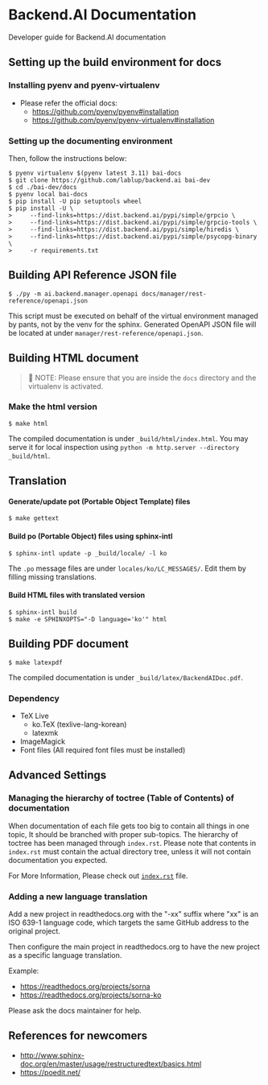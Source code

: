 # Backend.AI Documentation

Developer guide for Backend.AI documentation


## Setting up the build environment for docs

### Installing pyenv and pyenv-virtualenv

* Please refer the official docs:
  - https://github.com/pyenv/pyenv#installation
  - https://github.com/pyenv/pyenv-virtualenv#installation

### Setting up the documenting environment

Then, follow the instructions below:

```console
$ pyenv virtualenv $(pyenv latest 3.11) bai-docs
$ git clone https://github.com/lablup/backend.ai bai-dev
$ cd ./bai-dev/docs
$ pyenv local bai-docs
$ pip install -U pip setuptools wheel
$ pip install -U \
>     --find-links=https://dist.backend.ai/pypi/simple/grpcio \
>     --find-links=https://dist.backend.ai/pypi/simple/grpcio-tools \
>     --find-links=https://dist.backend.ai/pypi/simple/hiredis \
>     --find-links=https://dist.backend.ai/pypi/simple/psycopg-binary \
>     -r requirements.txt
```

## Building API Reference JSON file
```console
$ ./py -m ai.backend.manager.openapi docs/manager/rest-reference/openapi.json
```
This script must be executed on behalf of the virtual environment managed by pants, not by the venv for the sphinx.
Generated OpenAPI JSON file will be located at under `manager/rest-reference/openapi.json`.

## Building HTML document

> 📌 NOTE: Please ensure that you are inside the `docs` directory and the virtualenv is activated.

### Make the html version

```console
$ make html
```

The compiled documentation is under `_build/html/index.html`.
You may serve it for local inspection using `python -m http.server --directory _build/html`.

## Translation

#### Generate/update pot (Portable Object Template) files

```console
$ make gettext
```

#### Build po (Portable Object) files using sphinx-intl

```console
$ sphinx-intl update -p _build/locale/ -l ko
```

The `.po` message files are under `locales/ko/LC_MESSAGES/`.
Edit them by filling missing translations.

#### Build HTML files with translated version

```console
$ sphinx-intl build
$ make -e SPHINXOPTS="-D language='ko'" html
```


## Building PDF document

```console
$ make latexpdf
```

The compiled documentation is under `_build/latex/BackendAIDoc.pdf`.

### Dependency

* TeX Live 
  - ko.TeX (texlive-lang-korean)
  - latexmk
* ImageMagick
* Font files (All required font files must be installed)

## Advanced Settings

### Managing the hierarchy of toctree (Table of Contents) of documentation

When documentation of each file gets too big to contain all things in one topic,
It should be branched with proper sub-topics.
The hierarchy of toctree has been managed through `index.rst`.
Please note that contents in `index.rst` must contain the actual directory tree, unless it will not contain documentation you expected.

For More Information, Please check out [`index.rst`](https://github.com/lablup/backend.ai/blob/main/docs/index.rst) file.

### Adding a new language translation

Add a new project in readthedocs.org with the "-xx" suffix
where "xx" is an ISO 639-1 language code, which targets
the same GitHub address to the original project.

Then configure the main project in readthedocs.org to have
the new project as a specific language translation.

Example:

* https://readthedocs.org/projects/sorna
* https://readthedocs.org/projects/sorna-ko

Please ask the docs maintainer for help.


## References for newcomers

- http://www.sphinx-doc.org/en/master/usage/restructuredtext/basics.html
- https://poedit.net/
